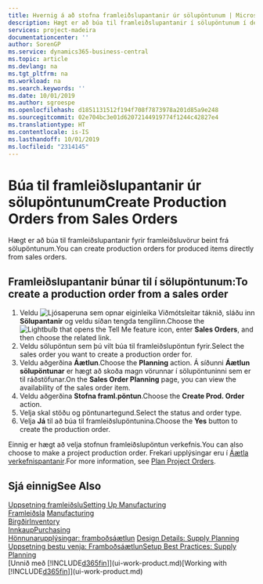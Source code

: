 ```yaml
---
title: Hvernig á að stofna framleiðslupantanir úr sölupöntunum | Microsoft Docs
description: Hægt er að búa til framleiðslupantanir í sölupöntunum í deild Sölu og markaðssetningar.
services: project-madeira
documentationcenter: ''
author: SorenGP
ms.service: dynamics365-business-central
ms.topic: article
ms.devlang: na
ms.tgt_pltfrm: na
ms.workload: na
ms.search.keywords: ''
ms.date: 10/01/2019
ms.author: sgroespe
ms.openlocfilehash: d1851131512f194f708f7873978a201d85a9e248
ms.sourcegitcommit: 02e704bc3e01d62072144919774f1244c42827e4
ms.translationtype: HT
ms.contentlocale: is-IS
ms.lasthandoff: 10/01/2019
ms.locfileid: "2314145"
---
```

# <a name="create-production-orders-from-sales-orders"></a><span data-ttu-id="3da9d-103">Búa til framleiðslupantanir úr sölupöntunum</span><span class="sxs-lookup"><span data-stu-id="3da9d-103">Create Production Orders from Sales Orders</span></span>
<span data-ttu-id="3da9d-104">Hægt er að búa til framleiðslupantanir fyrir framleiðsluvörur beint frá sölupöntunum.</span><span class="sxs-lookup"><span data-stu-id="3da9d-104">You can create production orders for produced items directly from sales orders.</span></span>  

## <a name="to-create-a-production-order-from-a-sales-order"></a><span data-ttu-id="3da9d-105">Framleiðslupantanir búnar til í sölupöntunum:</span><span class="sxs-lookup"><span data-stu-id="3da9d-105">To create a production order from a sales order</span></span>  

1.  <span data-ttu-id="3da9d-106">Veldu ![Ljósaperuna sem opnar eiginleika Viðmótsleitar](media/ui-search/search_small.png "Segðu mér hvað þú vilt gera") táknið, sláðu inn **Sölupantanir** og veldu síðan tengda tengilinn.</span><span class="sxs-lookup"><span data-stu-id="3da9d-106">Choose the ![Lightbulb that opens the Tell Me feature](media/ui-search/search_small.png "Tell me what you want to do") icon, enter **Sales Orders**, and then choose the related link.</span></span>  
2.  <span data-ttu-id="3da9d-107">Veldu sölupöntun sem þú vilt búa til framleiðslupöntun fyrir.</span><span class="sxs-lookup"><span data-stu-id="3da9d-107">Select the sales order you want to create a production order for.</span></span>  
3.  <span data-ttu-id="3da9d-108">Veldu aðgerðina **Áætlun**.</span><span class="sxs-lookup"><span data-stu-id="3da9d-108">Choose the **Planning** action.</span></span> <span data-ttu-id="3da9d-109">Á síðunni **Áætlun sölupöntunar** er hægt að skoða magn vörunnar í sölupöntuninni sem er til ráðstöfunar.</span><span class="sxs-lookup"><span data-stu-id="3da9d-109">On the **Sales Order Planning** page, you can view the availability of the sales order item.</span></span>  
4.  <span data-ttu-id="3da9d-110">Veldu aðgerðina **Stofna framl.pöntun**.</span><span class="sxs-lookup"><span data-stu-id="3da9d-110">Choose the **Create Prod. Order** action.</span></span>  
5.  <span data-ttu-id="3da9d-111">Velja skal stöðu og pöntunartegund.</span><span class="sxs-lookup"><span data-stu-id="3da9d-111">Select the status and order type.</span></span>  
6.  <span data-ttu-id="3da9d-112">Velja **Já** til að búa til framleiðslupöntunina.</span><span class="sxs-lookup"><span data-stu-id="3da9d-112">Choose the **Yes** button to create the production order.</span></span>

<span data-ttu-id="3da9d-113">Einnig er hægt að velja stofnun framleiðslupöntun verkefnis.</span><span class="sxs-lookup"><span data-stu-id="3da9d-113">You can also choose to make a project production order.</span></span> <span data-ttu-id="3da9d-114">Frekari upplýsingar eru í [Áætla verkefnispantanir](production-how-to-plan-project-orders.md).</span><span class="sxs-lookup"><span data-stu-id="3da9d-114">For more information, see [Plan Project Orders](production-how-to-plan-project-orders.md).</span></span>   

## <a name="see-also"></a><span data-ttu-id="3da9d-115">Sjá einnig</span><span class="sxs-lookup"><span data-stu-id="3da9d-115">See Also</span></span>  
[<span data-ttu-id="3da9d-116">Uppsetning framleiðslu</span><span class="sxs-lookup"><span data-stu-id="3da9d-116">Setting Up Manufacturing</span></span>](production-configure-production-processes.md)  
<span data-ttu-id="3da9d-117">[Framleiðsla](production-manage-manufacturing.md)  </span><span class="sxs-lookup"><span data-stu-id="3da9d-117">[Manufacturing](production-manage-manufacturing.md)  </span></span>  
[<span data-ttu-id="3da9d-118">Birgðir</span><span class="sxs-lookup"><span data-stu-id="3da9d-118">Inventory</span></span>](inventory-manage-inventory.md)  
[<span data-ttu-id="3da9d-119">Innkaup</span><span class="sxs-lookup"><span data-stu-id="3da9d-119">Purchasing</span></span>](purchasing-manage-purchasing.md)  
<span data-ttu-id="3da9d-120">[Hönnunarupplýsingar: framboðsáætlun](design-details-supply-planning.md) </span><span class="sxs-lookup"><span data-stu-id="3da9d-120">[Design Details: Supply Planning](design-details-supply-planning.md) </span></span>  
[<span data-ttu-id="3da9d-121">Uppsetning bestu venja: Framboðsáætlun</span><span class="sxs-lookup"><span data-stu-id="3da9d-121">Setup Best Practices: Supply Planning</span></span>](setup-best-practices-supply-planning.md)  
<span data-ttu-id="3da9d-122">[Unnið með [!INCLUDE[d365fin](includes/d365fin_md.md)]](ui-work-product.md)</span><span class="sxs-lookup"><span data-stu-id="3da9d-122">[Working with [!INCLUDE[d365fin](includes/d365fin_md.md)]](ui-work-product.md)</span></span>
